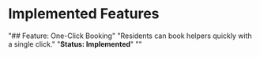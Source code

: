 # Implemented Features
"## Feature: One-Click Booking" 
"Residents can book helpers quickly with a single click." 
"**Status: Implemented**" 
"" 
